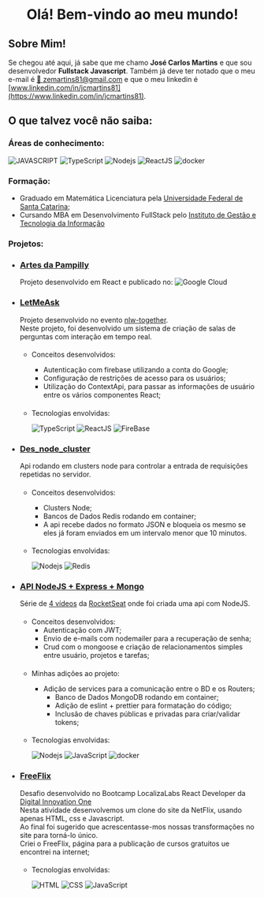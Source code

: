 # <center> Olá! Bem-vindo ao meu mundo! </center>

## Sobre Mim!

Se chegou até aqui, já sabe que me chamo **José Carlos Martins** e que sou desenvolvedor **Fullstack Javascript**.
Também já deve ter notado que o meu e-mail é [📧 zemartins81@gmail.com](mailto:zemartins81@gmail.com) e que o meu linkedin é
[www.linkedin.com/in/jcmartins81](https://www.linkedin.com/in/jcmartins81).

## O que talvez você não saiba:

### Áreas de conhecimento:

![JAVASCRIPT](https://img.shields.io/static/v1?label=&message=JAVASCRIPT&color=F7DF1E&style=for-the-badge&logo=javascript&logoColor=black)
![TypeScript](https://img.shields.io/badge/TypeScript-007ACC?style=for-the-badge&logo=typescript&logoColor=white)
![Nodejs](https://img.shields.io/badge/Node.js-43853D?style=for-the-badge&logo=node.js&logoColor=white)
![ReactJS](https://img.shields.io/badge/React-20232A?style=for-the-badge&logo=react&logoColor=61DAFB)
![docker](https://img.shields.io/badge/docker-%230db7ed.svg?style=for-the-badge&logo=docker&logoColor=white)

### Formação:

- Graduado em Matemática Licenciatura pela [Universidade Federal de Santa Catarina](https://ufsc.br/);
- Cursando MBA em Desenvolvimento FullStack pelo [Instituto de Gestão e Tecnologia da Informação](https://www.igti.com.br/)

### Projetos:

- ### [Artes da Pampilly](https://github.com/jcmartins81/artesdapampilly)

  Projeto desenvolvido em React e publicado no:
  ![Google Cloud](https://img.shields.io/badge/GoogleCloud-%234285F4.svg?style=for-the-badge&logo=google-cloud&logoColor=white)

- ### [LetMeAsk](https://github.com/jcmartins81/letmeask)

  Projeto desenvolvido no evento [nlw-together](https://nextlevelweek.com/pre-nlw). <br/>
  Neste projeto, foi desenvolvido um sistema de criação de salas de perguntas com interação em tempo real.

  ####

  - Conceitos desenvolvidos:
    - Autenticação com firebase utilizando a conta do Google;
    - Configuração de restrições de acesso para os usuários;
    - Utilização do ContextApi, para passar as informações de usuário entre os vários componentes React;
    ####
  - Tecnologias envolvidas:

    ![TypeScript](https://img.shields.io/badge/TypeScript-007ACC?style=for-the-badge&logo=typescript&logoColor=white)
    ![ReactJS](https://img.shields.io/badge/React-20232A?style=for-the-badge&logo=react&logoColor=61DAFB)
    ![FireBase](https://img.shields.io/badge/firebase-%23039BE5.svg?style=for-the-badge&logo=firebase)

- ### [Des_node_cluster](https://github.com/jcmartins81/des_node_cluster)

  Api rodando em clusters node para controlar a entrada de requisições repetidas no servidor.<br/>

  ####

  - Conceitos desenvolvidos:
    - Clusters Node;
    - Bancos de Dados Redis rodando em container;
    - A api recebe dados no formato JSON e bloqueia os mesmo se eles já foram enviados em um intervalo menor que 10 minutos.
    ####
  - Tecnologias envolvidas:

    ![Nodejs](https://img.shields.io/badge/Node.js-43853D?style=for-the-badge&logo=node.js&logoColor=white)
    ![Redis](https://img.shields.io/badge/redis-%23DD0031.svg?style=for-the-badge&logo=redis&logoColor=white)

- ### [API NodeJS + Express + Mongo](https://github.com/jcmartins81/authentication_with_jwt)

  Série de [4 vídeos](https://www.youtube.com/watch?v=BN_8bCfVp88) da [RocketSeat](https://rocketseat.com.br/) onde foi criada uma api com NodeJS.

  ####

  - Conceitos desenvolvidos:
    - Autenticação com JWT;
    - Envio de e-mails com nodemailer para a recuperação de senha;
    - Crud com o mongoose e criação de relacionamentos simples entre usuário, projetos e tarefas;

  ####

  - Minhas adições ao projeto:
    - Adição de services para a comunicação entre o BD e os Routers;
      - Banco de Dados MongoDB rodando em container;
      - Adição de eslint + prettier para formatação do código;
      - Inclusão de chaves públicas e privadas para criar/validar tokens;
      ####
  - Tecnologias envolvidas:

    ![Nodejs](https://img.shields.io/badge/Node.js-43853D?style=for-the-badge&logo=node.js&logoColor=white)
    ![JavaScript](https://img.shields.io/badge/JavaScript-F7DF1E?style=for-the-badge&logo=javascript&logoColor=black)
    ![docker](https://img.shields.io/badge/docker-%230db7ed.svg?style=for-the-badge&logo=docker&logoColor=white)

  ####

- ### [FreeFlix](https://github.com/jcmartins81/FreeFlix)

  Desafio desenvolvido no Bootcamp LocalizaLabs React Developer da [Digital Innovation One](https://digitalinnovation.one/) <br>
  Nesta atividade desenvolvemos um clone do site da NetFlix, usando apenas HTML, css e Javascript. <br>
  Ao final foi sugerido que acrescentasse-mos nossas transformações no site para torná-lo único. <br>
  Criei o FreeFlix, página para a publicação de cursos gratuitos ue encontrei na internet;

  ####

  - Tecnologias envolvidas:

    ![HTML](https://img.shields.io/static/v1?label=&message=HTML&color=e34f26&style=for-the-badge&logo=html5&logoColor=black)
    ![CSS](https://img.shields.io/static/v1?label=&message=CSS&color=1572B6&style=for-the-badge&logo=CSS3&logoColor=black)
    ![JavaScript](https://img.shields.io/badge/JavaScript-F7DF1E?style=for-the-badge&logo=javascript&logoColor=black)
